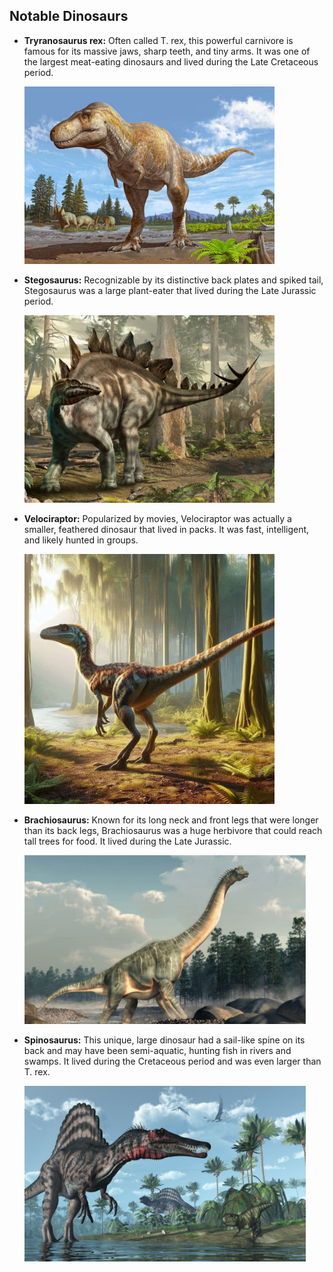 ## Notable Dinosaurs
- **Tryranosaurus rex:** Often called T. rex, this powerful carnivore is famous for its massive jaws, sharp teeth, and tiny arms. It was one of the largest meat-eating dinosaurs and lived during the Late Cretaceous period.

   <img src="11tb-trex-cousin-01-tjkc-superJumbo.jpg" alt="Image description" width="400"/>

- **Stegosaurus:** Recognizable by its distinctive back plates and spiked tail, Stegosaurus was a large plant-eater that lived during the Late Jurassic period.

    <img src="1583192893524.png" alt="Image description" width="400"/>

- **Velociraptor:** Popularized by movies, Velociraptor was actually a smaller, feathered dinosaur that lived in packs. It was fast, intelligent, and likely hunted in groups.

     <img src="Velociraptor.jpeg" alt="Image description" width="400"/>

- **Brachiosaurus:** Known for its long neck and front legs that were longer than its back legs, Brachiosaurus was a huge herbivore that could reach tall trees for food. It lived during the Late Jurassic.
  
     <img src="Brachiosaurus.jpg" alt="Image description" width="450"/>

- **Spinosaurus:** This unique, large dinosaur had a sail-like spine on its back and may have been semi-aquatic, hunting fish in rivers and swamps. It lived during the Cretaceous period and was even larger than T. rex.

     <img src="spinosaurus.jpg" alt="Image description" width="450"/>


